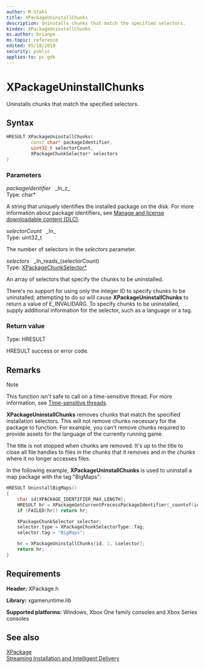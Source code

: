 ```yaml
---
author: M-Stahl
title: XPackageUninstallChunks
description: Uninstalls chunks that match the specified selectors.
kindex: XPackageUninstallChunks
ms.author: brianpe
ms.topic: reference
edited: 05/18/2019
security: public
applies-to: pc-gdk
---
```


# XPackageUninstallChunks  

Uninstalls chunks that match the specified selectors.  

## Syntax  
  
```cpp
HRESULT XPackageUninstallChunks(  
         const char* packageIdentifier,  
         uint32_t selectorCount,  
         XPackageChunkSelector* selectors  
)  
```  
  
### Parameters  
  
*packageIdentifier* &nbsp;&nbsp;\_In\_z\_  
Type: char*  

  
A string that uniquely identifies the installed package on the disk. For more information about package identifiers, see [Manage and license downloadable content (DLC)](../../../../commerce/fundamentals/xstore-manage-and-license-optional-packages.md).    


*selectorCount* &nbsp;&nbsp;\_In\_  
Type: uint32_t  

  
The number of selectors in the *selectors* parameter.  


*selectors* &nbsp;&nbsp;\_In\_reads\_(selectorCount)  
Type: [XPackageChunkSelector*](../structs/xpackagechunkselector.md)  

  
An array of selectors that specify the chunks to be uninstalled.  

There's no support for using only the integer ID to specify chunks to be uninstalled; attempting to do so will cause **XPackageUninstallChunks** to return a value of E_INVALIDARG. To specify chunks to be uninstalled, supply additional information for the selector, such as a language or a tag.

  
### Return value

Type: HRESULT
  
HRESULT success or error code.    
  
## Remarks  
  > [!NOTE]
> This function isn't safe to call on a time-sensitive thread. For more information, see [Time-sensitive threads](../../../../system/overviews/time-sensitive-threads.md).  
  
**XPackageUninstallChunks** removes chunks that match the specified installation selectors. This will not remove chunks necessary for the package to function. For example, you can't remove chunks required to provide assets for the language of the currently running game. 

The title is not stopped when chunks are removed. It's up to the title to close all file handles to files in the chunks that it removes and in the chunks where it no longer accesses files.  

In the following example, **XPackageUninstallChunks** is used to uninstall a map package with the tag "BigMaps":

```cpp
HRESULT UninstallBigMaps()
{
    char id[XPACKAGE_IDENTIFIER_MAX_LENGTH];
    HRESULT hr = XPackageGetCurrentProcessPackageIdentifier(_countof(id), id);
    if (FAILED(hr)) return hr;

    XPackageChunkSelector selector;
    selector.type = XPackageChunkSelectorType::Tag;
    selector.tag = "BigMaps";

    hr = XPackageUninstallChunks(id, 1, &selector);
    return hr;
}
```
  
## Requirements  
  
**Header:** XPackage.h
  
**Library:** xgameruntime.lib  
  
**Supported platforms:** Windows, Xbox One family consoles and Xbox Series consoles  
  
## See also  
[XPackage](../xpackage_members.md)  
[Streaming Installation and Intelligent Delivery](../../../../packaging/overviews/streaming_install-intelligent_delivery.md) 
  
  